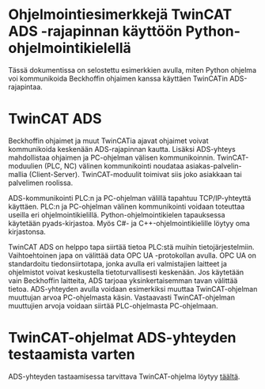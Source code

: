# Ohjelmointiesimerkkejä TwinCAT ADS -rajapinnan käyttöön Python-ohjelmointikielellä

Tässä dokumentissa on selostettu esimerkkien avulla, miten Python ohjelma voi kommunikoida Beckhoffin ohjaimen kanssa käyttäen TwinCATin ADS-rajapintaa.

# TwinCAT ADS

Beckhoffin ohjaimet ja muut TwinCATia ajavat ohjaimet voivat kommunikoida keskenään ADS-rajapinnan kautta. Lisäksi ADS-yhteys mahdollistaa ohjaimen ja PC-ohjelman välisen kommunikoinnin. TwinCAT-moduulien (PLC, NC) välinen kommunikointi noudataa asiakas-palvelin-mallia (Client-Server). TwinCAT-moduulit toimivat siis joko asiakkaan tai palvelimen roolissa.

ADS-kommunikointi PLC:n ja PC-ohjelman välillä tapahtuu TCP/IP-yhteyttä käyttäen. PLC:n ja PC-ohjelman välinen kommunikointi voidaan toteuttaa useilla eri ohjelmointikielillä. Python-ohjelmointikielen tapauksessa käytetään pyads-kirjastoa. Myös C#- ja C++-ohjelmointikielille löytyy oma kirjastonsa.

TwinCAT ADS on helppo tapa siirtää tietoa PLC:stä muihin tietojärjestelmiin. Vaihtoehtoinen japa on välittää data OPC UA -protokollan avulla. OPC UA on standardoitu tiedonsiirtotapa, jonka avulla eri valmistajien laitteet ja ohjelmistot voivat keskustella tietoturvallisesti keskenään. Jos käytetään vain Beckhoffin laitteita, ADS tarjoaa yksinkertaisemman tavan välittää tietoa. ADS-yhteyden avulla voidaan esimerkiksi muuttaa TwinCAT-ohjelman muuttujan arvoa PC-ohjelmasta käsin. Vastaavasti TwinCAT-ohjelman muuttujien arvoja voidaan siirtää PLC-ohjelmasta PC-ohjelmaan.

# TwinCAT-ohjelmat ADS-yhteyden testaamista varten

ADS-yhteyden tastaamisessa tarvittava TwinCAT-ohjelma löytyy [täältä](http://github.com).



